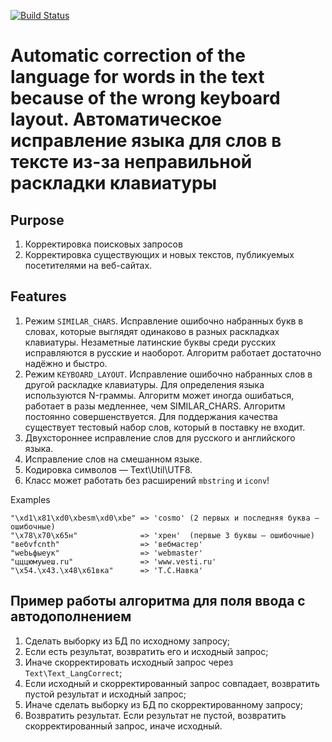 [![Build Status](https://travis-ci.org/b1rdex/text-lang-correct.svg?branch=master)](https://travis-ci.org/b1rdex/text-lang-correct)

# Automatic correction of the language for words in the text because of the wrong keyboard layout. Автоматическое исправление языка для слов в тексте из-за неправильной раскладки клавиатуры

## Purpose

1. Корректировка поисковых запросов
1. Корректировка существующих и новых текстов, публикуемых посетителями на веб-сайтах.

## Features

1. Режим `SIMILAR_CHARS`. Исправление ошибочно набранных букв в словах, которые выглядят одинаково в разных раскладках клавиатуры. Незаметные латинские буквы среди русских исправляются в русские и наоборот. Алгоритм работает достаточно надёжно и быстро.
1. Режим `KEYBOARD_LAYOUT`. Исправление ошибочно набранных слов в другой раскладке клавиатуры. Для определения языка используются N-граммы. Алгоритм может иногда ошибаться, работает в разы медленнее, чем SIMILAR_CHARS. Алгоритм постоянно совершенствуется. Для поддержания качества существует тестовый набор слов, который в поставку не входит.
1. Двухстороннее исправление слов для русского и английского языка.
1. Исправление слов на смешанном языке.
1. Кодировка символов — Text\Util\UTF8.
1. Класс может работать без расширений `mbstring` и `iconv`!

Examples

    "\xd1\x81\xd0\xbesm\xd0\xbe" => 'cosmo' (2 первых и последняя буква — ошибочные)
    "\x78\x70\x65н"              => 'хрен'  (первые 3 буквы — ошибочные)
    "вебvfcnth"                  => 'вебмастер'
    "webьфыеук"                  => 'webmaster'
    "цццюмуыеш.ru"               => 'www.vesti.ru'
    "\x54.\x43.\x48\x61вка"      => 'Т.С.Навка'

## Пример работы алгоритма для поля ввода с автодополнением

1. Сделать выборку из БД по исходному запросу;
1. Если есть результат, возвратить его и исходный запрос;
1. Иначе скорректировать исходный запрос через `Text\Text_LangCorrect`;
1. Если исходный и скорректированный запрос совпадает, возвратить пустой результат и исходный запрос;
1. Иначе сделать выборку из БД по скорректированному запросу;
1. Возвратить результат. Если результат не пустой, возвратить скорректированный запрос, иначе исходный.
